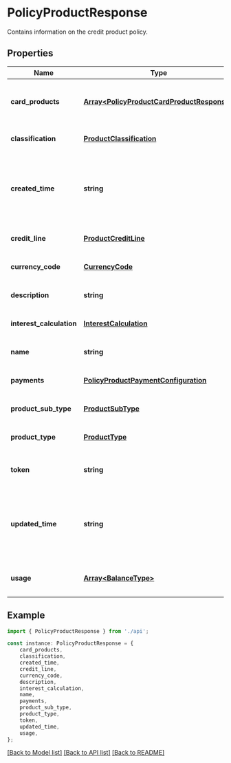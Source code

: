 # PolicyProductResponse

Contains information on the credit product policy.

## Properties

Name | Type | Description | Notes
------------ | ------------- | ------------- | -------------
**card_products** | [**Array&lt;PolicyProductCardProductResponse&gt;**](PolicyProductCardProductResponse.md) | One or more card products associated with the credit product policy. | [optional] [default to undefined]
**classification** | [**ProductClassification**](ProductClassification.md) |  | [optional] [default to undefined]
**created_time** | **string** | Date and time when the credit product policy was created on Marqeta\&#39;s credit platform, in UTC. | [optional] [default to undefined]
**credit_line** | [**ProductCreditLine**](ProductCreditLine.md) |  | [optional] [default to undefined]
**currency_code** | [**CurrencyCode**](CurrencyCode.md) |  | [optional] [default to undefined]
**description** | **string** | Description of the credit product policy. | [optional] [default to undefined]
**interest_calculation** | [**InterestCalculation**](InterestCalculation.md) |  | [optional] [default to undefined]
**name** | **string** | Name of the credit product policy. | [optional] [default to undefined]
**payments** | [**PolicyProductPaymentConfiguration**](PolicyProductPaymentConfiguration.md) |  | [optional] [default to undefined]
**product_sub_type** | [**ProductSubType**](ProductSubType.md) |  | [optional] [default to undefined]
**product_type** | [**ProductType**](ProductType.md) |  | [optional] [default to undefined]
**token** | **string** | Unique identifier of the credit product policy. | [optional] [default to undefined]
**updated_time** | **string** | Date and time when the credit product policy was last updated on Marqeta\&#39;s credit platform, in UTC. | [optional] [default to undefined]
**usage** | [**Array&lt;BalanceType&gt;**](BalanceType.md) | One or more usage types for the credit product policy. | [optional] [default to undefined]

## Example

```typescript
import { PolicyProductResponse } from './api';

const instance: PolicyProductResponse = {
    card_products,
    classification,
    created_time,
    credit_line,
    currency_code,
    description,
    interest_calculation,
    name,
    payments,
    product_sub_type,
    product_type,
    token,
    updated_time,
    usage,
};
```

[[Back to Model list]](../README.md#documentation-for-models) [[Back to API list]](../README.md#documentation-for-api-endpoints) [[Back to README]](../README.md)
